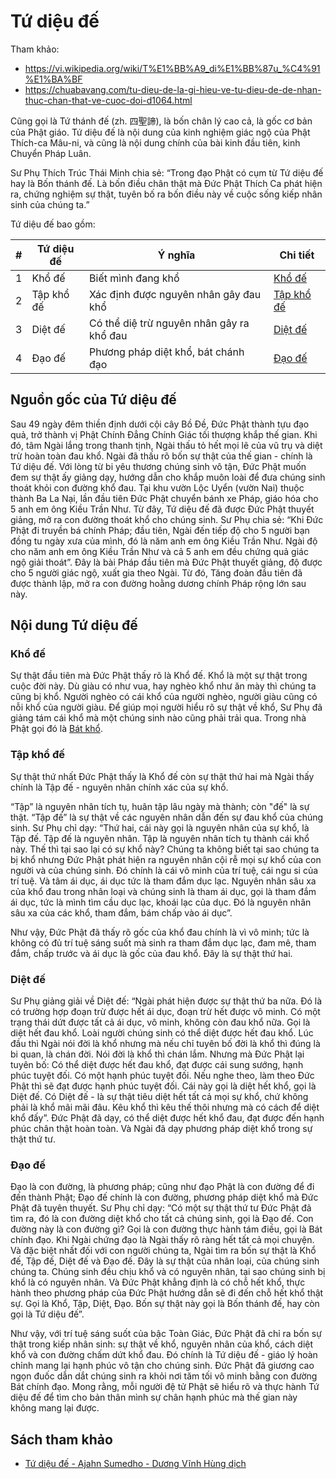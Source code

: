 # Tứ diệu đế

Tham khảo:

- <https://vi.wikipedia.org/wiki/T%E1%BB%A9_di%E1%BB%87u_%C4%91%E1%BA%BF>
- <https://chuabavang.com/tu-dieu-de-la-gi-hieu-ve-tu-dieu-de-de-nhan-thuc-chan-that-ve-cuoc-doi-d1064.html>

Cũng gọi là Tứ thánh đế (zh. 四聖諦), là bốn chân lý cao cả, là gốc cơ bản của Phật giáo. Tứ diệu đế là nội dung của kinh nghiệm giác ngộ của Phật Thích-ca Mâu-ni, và cũng là nội dung chính của bài kinh đầu tiên, kinh Chuyển Pháp Luân.

Sư Phụ Thích Trúc Thái Minh chia sẻ: “Trong đạo Phật có cụm từ Tứ diệu đế hay là Bốn thánh đế. Là bốn điều chân thật mà Đức Phật Thích Ca phát hiện ra, chứng nghiệm sự thật, tuyên bố ra bốn điều này về cuộc sống kiếp nhân sinh của chúng ta.”

Tứ diệu đế bao gồm:

|#   |Tứ diệu đế |Ý nghĩa  |Chi tiết  |
|----|-----------|---------|----------|
|1   |Khổ đế     |Biết mình đang khổ  | [Khổ đế](#Khổ-đế)        |
|2   |Tập khổ đế |Xác định được nguyên nhân gây đau khổ  |[Tập khổ đế](#Tập-khổ-đế)        |
|3   |Diệt đế    |Có thể diệ trừ nguyên nhân gây ra khổ đau |[Diệt đế](#Diệt-đế)         |
|4   |Đạo đế     |Phương pháp diệt khổ, bát chánh đạo |[Đạo đế](#Đạo-đế)         |

## Nguồn gốc của Tứ diệu đế

Sau 49 ngày đêm thiền định dưới cội cây Bồ Đề, Đức Phật thành tựu đạo quả, trở thành vị Phật Chính Đẳng Chính Giác tối thượng khắp thế gian. Khi đó, tâm Ngài lắng trong thanh tịnh, Ngài thấu tỏ hết mọi lẽ của vũ trụ và diệt trừ hoàn toàn đau khổ. Ngài đã thấu rõ bốn sự thật của thế gian - chính là Tứ diệu đế. Với lòng từ bi yêu thương chúng sinh vô tận, Đức Phật muốn đem sự thật ấy giảng dạy, hướng dẫn cho khắp muôn loài để đưa chúng sinh thoát khỏi con đường khổ đau. Tại khu vườn Lộc Uyển (vườn Nai) thuộc thành Ba La Nại, lần đầu tiên Đức Phật chuyển bánh xe Pháp, giáo hóa cho 5 anh em ông Kiều Trần Như. Từ đây, Tứ diệu đế đã được Đức Phật thuyết giảng, mở ra con đường thoát khổ cho chúng sinh. Sư Phụ chia sẻ: “Khi Đức Phật đi truyền bá chính Pháp; đầu tiên, Ngài đến tiếp độ cho 5 người bạn đồng tu ngày xưa của mình, đó là năm anh em ông Kiều Trần Như. Ngài độ cho năm anh em ông Kiều Trần Như và cả 5 anh em đều chứng quả giác ngộ giải thoát”. Đây là bài Pháp đầu tiên mà Đức Phật thuyết giảng, độ được cho 5 người giác ngộ, xuất gia theo Ngài. Từ đó, Tăng đoàn đầu tiên đã được thành lập, mở ra con đường hoằng dương chính Pháp rộng lớn sau này.

## Nội dung Tứ diệu đế

### Khổ đế

Sự thật đầu tiên mà Đức Phật thấy rõ là Khổ đế. Khổ là một sự thật trong cuộc đời này. Dù giàu có như vua, hay nghèo khổ như ăn mày thì chúng ta cũng bị khổ. Người nghèo có cái khổ của người nghèo, người giàu cũng có nỗi khổ của người giàu. Để giúp mọi người hiểu rõ sự thật về khổ, Sư Phụ đã giảng tám cái khổ mà một chúng sinh nào cũng phải trải qua. Trong nhà Phật gọi đó là [Bát khổ](bat_kho.md).

### Tập khổ đế

Sự thật thứ nhất Đức Phật thấy là Khổ đế còn sự thật thứ hai mà Ngài thấy chính là Tập đế - nguyên nhân chính xác của sự khổ.

“Tập” là nguyên nhân tích tụ, huân tập lâu ngày mà thành; còn "đế" là sự thật. “Tập đế” là sự thật về các nguyên nhân dẫn đến sự đau khổ của chúng sinh. Sư Phụ chỉ dạy: “Thứ hai, cái này gọi là nguyên nhân của sự khổ, là Tập đế. Tập đế là nguyên nhân. Tập là nguyên nhân tích tụ thành cái khổ này. Thế thì tại sao lại có sự khổ này? Chúng ta không biết tại sao chúng ta bị khổ nhưng Đức Phật phát hiện ra nguyên nhân cội rễ mọi sự khổ của con người và của chúng sinh. Đó chính là cái vô minh của trí tuệ, cái ngu si của trí tuệ. Và tâm ái dục, ái dục tức là tham đắm dục lạc. Nguyên nhân sâu xa của khổ đau trong nhân loại và chúng sinh là tham ái dục, gọi là tham đắm ái dục, tức là mình tìm cầu dục lạc, khoái lạc của dục. Đó là nguyên nhân sâu xa của các khổ, tham đắm, bám chấp vào ái dục”.

Như vậy, Đức Phật đã thấy rõ gốc của khổ đau chính là vì vô minh; tức là không có đủ trí tuệ sáng suốt mà sinh ra tham đắm dục lạc, đam mê, tham đắm, chấp trước và ái dục là gốc của đau khổ. Đây là sự thật thứ hai.

### Diệt đế

Sư Phụ giảng giải về Diệt đế: “Ngài phát hiện được sự thật thứ ba nữa. Đó là có trường hợp đoạn trừ được hết ái dục, đoạn trừ hết được vô minh. Có một trạng thái dứt được tất cả ái dục, vô minh, không còn đau khổ nữa. Gọi là diệt hết đau khổ. Loài người chúng sinh có thể diệt được hết đau khổ. Lúc đầu thì Ngài nói đời là khổ nhưng mà nếu chỉ tuyên bố đời là khổ thì đúng là bi quan, là chán đời. Nói đời là khổ thì chán lắm. Nhưng mà Đức Phật lại tuyên bố: Có thể diệt được hết đau khổ, đạt được cái sung sướng, hạnh phúc tuyệt đối. Có một hạnh phúc tuyệt đối. Nếu nghe theo, làm theo Đức Phật thì sẽ đạt được hạnh phúc tuyệt đối. Cái này gọi là diệt hết khổ, gọi là Diệt đế. Có Diệt đế - là sự thật tiêu diệt hết tất cả mọi sự khổ, chứ không phải là khổ mãi mãi đâu. Kêu khổ thì kêu thế thôi nhưng mà có cách để diệt khổ đấy”. Đức Phật đã dạy, có thể diệt được hết khổ đau, đạt được đến hạnh phúc chân thật hoàn toàn. Và Ngài đã dạy phương pháp diệt khổ trong sự thật thứ tư.

### Đạo đế

Đạo là con đường, là phương pháp; cũng như đạo Phật là con đường để đi đến thành Phật; Đạo đế chính là con đường, phương pháp diệt khổ mà Đức Phật đã tuyên thuyết. Sư Phụ chỉ dạy: “Có một sự thật thứ tư Đức Phật đã tìm ra, đó là con đường diệt khổ cho tất cả chúng sinh, gọi là Đạo đế. Con đường này là con đường gì? Gọi là con đường thực hành tám điều, gọi là Bát chính đạo. Khi Ngài chứng đạo là Ngài thấy rõ ràng hết tất cả mọi chuyện. Và đặc biệt nhất đối với con người chúng ta, Ngài tìm ra bốn sự thật là Khổ đế, Tập đế, Diệt đế và Đạo đế. Đây là sự thật của nhân loại, của chúng sinh chúng ta. Chúng sinh đều chịu khổ và có nguyên nhân, tại sao chúng sinh bị khổ là có nguyên nhân. Và Đức Phật khẳng định là có chỗ hết khổ, thực hành theo phương pháp của Đức Phật hướng dẫn sẽ đi đến chỗ hết khổ thật sự. Gọi là Khổ, Tập, Diệt, Đạo. Bốn sự thật này gọi là Bốn thánh đế, hay còn gọi là Tứ diệu đế”.

Như vậy, với trí tuệ sáng suốt của bậc Toàn Giác, Đức Phật đã chỉ ra bốn sự thật trong kiếp nhân sinh: sự thật về khổ, nguyên nhân của khổ, cách diệt khổ và con đường chấm dứt khổ đau. Đó chính là Tứ diệu đế - giáo lý hoàn chỉnh mang lại hạnh phúc vô tận cho chúng sinh. Đức Phật đã giương cao ngọn đuốc dẫn dắt chúng sinh ra khỏi nơi tăm tối vô minh bằng con đường Bát chính đạo. Mong rằng, mỗi người đệ tử Phật sẽ hiểu rõ và thực hành Tứ diệu đế để tìm cho bản thân mình sự chân hạnh phúc mà thế gian này không mang lại được.

## Sách tham khảo

- [Tứ diệu đế - Ajahn Sumedho - Dương Vĩnh Hùng dịch](../sach/Tu_Dieu_De-Ajahn_Sumedho-Duong_Vinh_Hung_dich.pdf)
